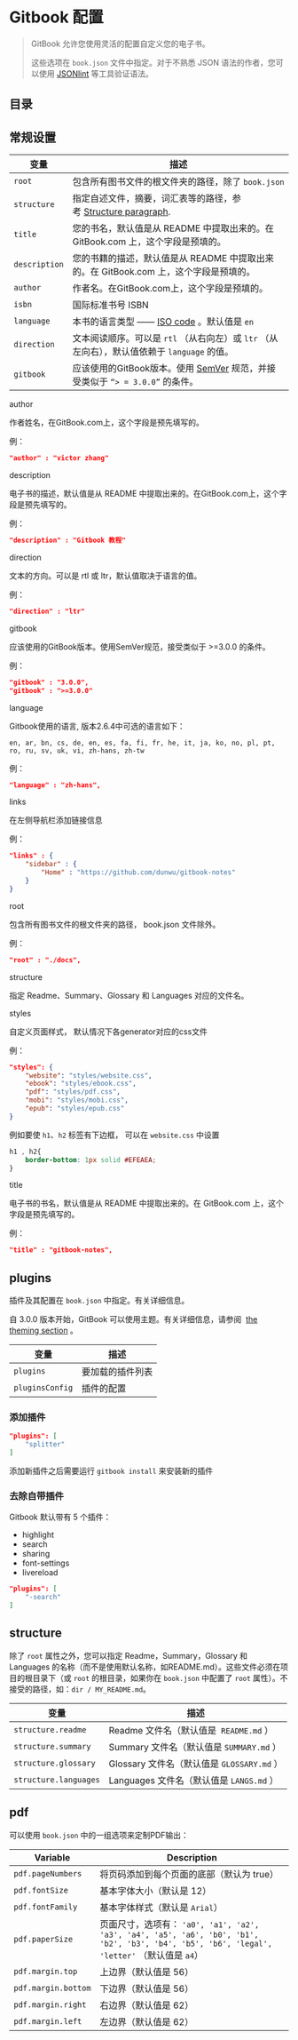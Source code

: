 # Gitbook 配置

> GitBook 允许您使用灵活的配置自定义您的电子书。
>
> 这些选项在 `book.json` 文件中指定。对于不熟悉 JSON 语法的作者，您可以使用 [JSONlint](http://jsonlint.com/) 等工具验证语法。

## 目录

<!-- toc -->

## 常规设置

| 变量            | 描述                                       |
| ------------- | ---------------------------------------- |
| `root`        | 包含所有图书文件的根文件夹的路径，除了 `book.json`          |
| `structure`   | 指定自述文件，摘要，词汇表等的路径，参考 [Structure paragraph](#structure). |
| `title`       | 您的书名，默认值是从 README 中提取出来的。在 GitBook.com 上，这个字段是预填的。 |
| `description` | 您的书籍的描述，默认值是从 README 中提取出来的。在 GitBook.com 上，这个字段是预填的。 |
| `author`      | 作者名。在GitBook.com上，这个字段是预填的。              |
| `isbn`        | 国际标准书号 ISBN                              |
| `language`    | 本书的语言类型 —— [ISO code](https://en.wikipedia.org/wiki/List_of_ISO_639-1_codes) 。默认值是 `en` |
| `direction`   | 文本阅读顺序。可以是 `rtl` （从右向左）或 `ltr` （从左向右），默认值依赖于 `language` 的值。 |
| `gitbook`     | 应该使用的GitBook版本。使用 [SemVer](http://semver.org/) 规范，并接受类似于 `“> = 3.0.0”` 的条件。 |

author

作者姓名，在GitBook.com上，这个字段是预先填写的。

例：

```json
"author" : "victor zhang"
```

description

电子书的描述，默认值是从 README 中提取出来的。在GitBook.com上，这个字段是预先填写的。

例：

```json
"description" : "Gitbook 教程"
```

direction

文本的方向。可以是 rtl 或 ltr，默认值取决于语言的值。

例：

```json
"direction" : "ltr"
```

gitbook

应该使用的GitBook版本。使用SemVer规范，接受类似于 >=3.0.0 的条件。

例：

```json
"gitbook" : "3.0.0",
"gitbook" : ">=3.0.0"
```

language

Gitbook使用的语言, 版本2.6.4中可选的语言如下：

```
en, ar, bn, cs, de, en, es, fa, fi, fr, he, it, ja, ko, no, pl, pt, ro, ru, sv, uk, vi, zh-hans, zh-tw
```

例：

```json
"language" : "zh-hans",
```

links

在左侧导航栏添加链接信息

例：

```json
"links" : {
    "sidebar" : {
        "Home" : "https://github.com/dunwu/gitbook-notes"
    }
}
```

root

包含所有图书文件的根文件夹的路径， book.json 文件除外。

例：

```json
"root" : "./docs",
```

structure

指定 Readme、Summary、Glossary 和 Languages 对应的文件名。

styles

自定义页面样式， 默认情况下各generator对应的css文件

例：

```json
"styles": {
    "website": "styles/website.css",
    "ebook": "styles/ebook.css",
    "pdf": "styles/pdf.css",
    "mobi": "styles/mobi.css",
    "epub": "styles/epub.css"
}
```

例如要使 `h1`、`h2` 标签有下边框， 可以在 `website.css` 中设置

```css
h1 , h2{
    border-bottom: 1px solid #EFEAEA;
}
```

title

电子书的书名，默认值是从 README 中提取出来的。在 GitBook.com 上，这个字段是预先填写的。

例：

```json
"title" : "gitbook-notes",
```

## plugins

插件及其配置在 `book.json` 中指定。有关详细信息。

自 3.0.0 版本开始，GitBook 可以使用主题。有关详细信息，请参阅  [the theming section](https://toolchain.gitbook.com/themes/) 。

| 变量              | 描述       |
| --------------- | -------- |
| `plugins`       | 要加载的插件列表 |
| `pluginsConfig` | 插件的配置    |

### 添加插件

```json
"plugins": [
    "splitter"
]
```

添加新插件之后需要运行 `gitbook install` 来安装新的插件

### 去除自带插件

Gitbook 默认带有 5 个插件：

- highlight
- search
- sharing
- font-settings
- livereload

```json
"plugins": [
    "-search"
]
```

## structure

除了 `root` 属性之外，您可以指定 Readme，Summary，Glossary 和 Languages 的名称（而不是使用默认名称，如README.md）。这些文件必须在项目的根目录下（或 `root` 的根目录，如果你在 `book.json` 中配置了 `root` 属性）。不接受的路径，如：`dir / MY_README.md`。

| 变量                    | 描述                                |
| --------------------- | --------------------------------- |
| `structure.readme`    | Readme 文件名（默认值是  `README.md` ）    |
| `structure.summary`   | Summary 文件名（默认值是 `SUMMARY.md` ）   |
| `structure.glossary`  | Glossary 文件名（默认值是 `GLOSSARY.md` ） |
| `structure.languages` | Languages 文件名（默认值是 `LANGS.md` ）   |

## pdf

可以使用 `book.json` 中的一组选项来定制PDF输出：

| Variable            | Description                              |
| ------------------- | ---------------------------------------- |
| `pdf.pageNumbers`   | 将页码添加到每个页面的底部（默认为 true）                  |
| `pdf.fontSize`      | 基本字体大小（默认是 12）                           |
| `pdf.fontFamily`    | 基本字体样式（默认是 `Arial`）                      |
| `pdf.paperSize`     | 页面尺寸，选项有： `'a0', 'a1', 'a2', 'a3', 'a4', 'a5', 'a6', 'b0', 'b1', 'b2', 'b3', 'b4', 'b5', 'b6', 'legal', 'letter'` （默认值是 `a4`） |
| `pdf.margin.top`    | 上边界（默认值是 56）                             |
| `pdf.margin.bottom` | 下边界（默认值是 56）                             |
| `pdf.margin.right`  | 右边界（默认值是 62）                             |
| `pdf.margin.left`   | 左边界（默认值是 62）                             |
